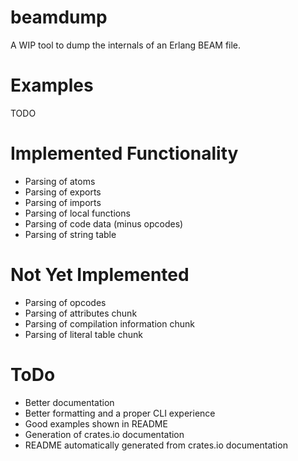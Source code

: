 # beamdump
A WIP tool to dump the internals of an Erlang BEAM file.

# Examples
TODO

# Implemented Functionality
- Parsing of atoms
- Parsing of exports
- Parsing of imports
- Parsing of local functions
- Parsing of code data (minus opcodes)
- Parsing of string table

# Not Yet Implemented
- Parsing of opcodes
- Parsing of attributes chunk
- Parsing of compilation information chunk
- Parsing of literal table chunk

# ToDo
- Better documentation
- Better formatting and a proper CLI experience
- Good examples shown in README
- Generation of crates.io documentation
- README automatically generated from crates.io documentation
